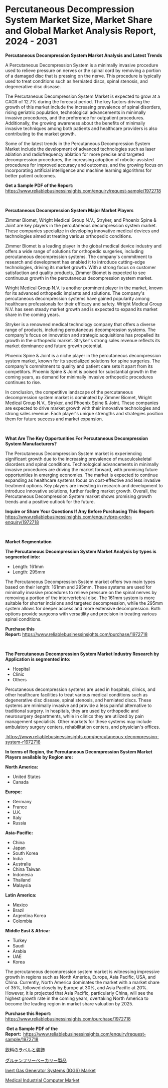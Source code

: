 <p><h1>Percutaneous Decompression System Market Size, Market Share and Global Market Analysis Report, 2024 - 2031</h1></p><p><strong>Percutaneous Decompression System Market Analysis and Latest Trends</strong></p>
<p><p>A Percutaneous Decompression System is a minimally invasive procedure used to relieve pressure on nerves or the spinal cord by removing a portion of a damaged disc that is pressing on the nerve. This procedure is typically used to treat conditions such as herniated discs, spinal stenosis, and degenerative disc disease. </p><p>The Percutaneous Decompression System Market is expected to grow at a CAGR of 12.7% during the forecast period. The key factors driving the growth of this market include the increasing prevalence of spinal disorders, rising geriatric population, technological advancements in minimally invasive procedures, and the preference for outpatient procedures. Additionally, the growing awareness about the benefits of minimally invasive techniques among both patients and healthcare providers is also contributing to the market growth.</p><p>Some of the latest trends in the Percutaneous Decompression System Market include the development of advanced technologies such as laser ablation and radiofrequency ablation for more precise and targeted decompression procedures, the increasing adoption of robotic-assisted procedures for improved accuracy and outcomes, and the growing focus on incorporating artificial intelligence and machine learning algorithms for better patient outcomes.</p></p>
<p><strong>Get a Sample PDF of the Report:&nbsp;</strong> <a href="https://www.reliablebusinessinsights.com/enquiry/request-sample/1972718">https://www.reliablebusinessinsights.com/enquiry/request-sample/1972718</a></p>
<p>&nbsp;</p>
<p><strong>Percutaneous Decompression System Major Market Players</strong></p>
<p><p>Zimmer Biomet, Wright Medical Group N.V., Stryker, and Phoenix Spine & Joint are key players in the percutaneous decompression system market. These companies specialize in developing innovative medical devices and technologies aimed at treating various orthopedic conditions.</p><p>Zimmer Biomet is a leading player in the global medical device industry and offers a wide range of solutions for orthopedic surgeries, including percutaneous decompression systems. The company's commitment to research and development has enabled it to introduce cutting-edge technologies, driving its market growth. With a strong focus on customer satisfaction and quality products, Zimmer Biomet is expected to see continuous growth in the percutaneous decompression system market.</p><p>Wright Medical Group N.V. is another prominent player in the market, known for its advanced orthopedic implants and solutions. The company's percutaneous decompression systems have gained popularity among healthcare professionals for their efficacy and safety. Wright Medical Group N.V. has seen steady market growth and is expected to expand its market share in the coming years.</p><p>Stryker is a renowned medical technology company that offers a diverse range of products, including percutaneous decompression systems. The company's focus on innovation and strategic acquisitions has propelled its growth in the orthopedic market. Stryker's strong sales revenue reflects its market dominance and future growth potential.</p><p>Phoenix Spine & Joint is a niche player in the percutaneous decompression system market, known for its specialized solutions for spine surgeries. The company's commitment to quality and patient care sets it apart from its competitors. Phoenix Spine & Joint is poised for substantial growth in the coming years, as demand for minimally invasive orthopedic procedures continues to rise.</p><p>In conclusion, the competitive landscape of the percutaneous decompression system market is dominated by Zimmer Biomet, Wright Medical Group N.V., Stryker, and Phoenix Spine & Joint. These companies are expected to drive market growth with their innovative technologies and strong sales revenue. Each player's unique strengths and strategies position them for future success and market expansion.</p></p>
<p>&nbsp;</p>
<p><strong>What Are The Key Opportunities For Percutaneous Decompression System Manufacturers?</strong></p>
<p><p>The Percutaneous Decompression System market is experiencing significant growth due to the increasing prevalence of musculoskeletal disorders and spinal conditions. Technological advancements in minimally invasive procedures are driving the market forward, with promising future opportunities in emerging economies. The market is expected to continue expanding as healthcare systems focus on cost-effective and less invasive treatment options. Key players are investing in research and development to introduce innovative solutions, further fueling market growth. Overall, the Percutaneous Decompression System market shows promising growth trends and a positive outlook for the future.</p></p>
<p><strong>Inquire or Share Your Questions If Any Before Purchasing This Report:</strong> <a href="https://www.reliablebusinessinsights.com/enquiry/pre-order-enquiry/1972718">https://www.reliablebusinessinsights.com/enquiry/pre-order-enquiry/1972718</a></p>
<p>&nbsp;</p>
<p><strong>Market Segmentation</strong></p>
<p><strong>The Percutaneous Decompression System Market Analysis by types is segmented into:</strong></p>
<p><ul><li>Length: 161mm</li><li>Length: 295mm</li></ul></p>
<p><p>The Percutaneous Decompression System market offers two main types based on their length: 161mm and 295mm. These systems are used for minimally invasive procedures to relieve pressure on the spinal nerves by removing a portion of the intervertebral disc. The 161mm system is more suitable for shorter incisions and targeted decompression, while the 295mm system allows for deeper access and more extensive decompression. Both options provide surgeons with versatility and precision in treating various spinal conditions.</p></p>
<p><strong>Purchase this Report:&nbsp;</strong><a href="https://www.reliablebusinessinsights.com/purchase/1972718">https://www.reliablebusinessinsights.com/purchase/1972718</a></p>
<p>&nbsp;</p>
<p><strong>The Percutaneous Decompression System Market Industry Research by Application is segmented into:</strong></p>
<p><ul><li>Hospital</li><li>Clinic</li><li>Others</li></ul></p>
<p><p>Percutaneous decompression systems are used in hospitals, clinics, and other healthcare facilities to treat various medical conditions such as degenerative disc disease, spinal stenosis, and herniated discs. These systems are minimally invasive and provide a less painful alternative to traditional surgery. In hospitals, they are used by orthopedic and neurosurgery departments, while in clinics they are utilized by pain management specialists. Other markets for these systems may include ambulatory surgery centers, rehabilitation centers, and physician's offices.</p></p>
<p><a href="https://www.reliablebusinessinsights.com/percutaneous-decompression-system-r1972718">&nbsp;https://www.reliablebusinessinsights.com/percutaneous-decompression-system-r1972718</a></p>
<p><strong>In terms of Region, the Percutaneous Decompression System Market Players available by Region are:</strong></p>
<p>
    <p> <strong> North America: </strong>
        <ul>
            <li>United States</li>
            <li>Canada</li>
        </ul>
        </p> 
    <p> <strong> Europe: </strong>
        <ul>
            <li>Germany</li>
            <li>France</li>
            <li>U.K.</li>
            <li>Italy</li>
            <li>Russia</li>
        </ul>
        </p> 
    <p> <strong> Asia-Pacific: </strong>
        <ul>
            <li>China</li>
            <li>Japan</li>
            <li>South Korea</li>
            <li>India</li>
            <li>Australia</li>
            <li>China Taiwan</li>
            <li>Indonesia</li>
            <li>Thailand</li>
            <li>Malaysia</li>
        </ul>
        </p> 
    <p> <strong> Latin America: </strong>
        <ul>
            <li>Mexico</li>
            <li>Brazil</li>
            <li>Argentina Korea</li>
            <li>Colombia</li>
        </ul>
        </p> 
    <p> <strong> Middle East & Africa: </strong>
        <ul>
            <li>Turkey</li>
            <li>Saudi</li>
            <li>Arabia</li>
            <li>UAE</li>
            <li>Korea</li>
        </ul>
    </p>
    </p>
<p><p>The percutaneous decompression system market is witnessing impressive growth in regions such as North America, Europe, Asia Pacific, USA, and China. Currently, North America dominates the market with a market share of 35%, followed closely by Europe at 30%, and Asia Pacific at 20%. However, it is projected that Asia Pacific, particularly China, will see the highest growth rate in the coming years, overtaking North America to become the leading region in market share valuation by 2025.</p></p>
<p><strong>Purchase this Report: </strong><a href="https://www.reliablebusinessinsights.com/purchase/1972718">https://www.reliablebusinessinsights.com/purchase/1972718</a></p>
<p>&nbsp;<strong>Get a Sample PDF of the Report:&nbsp;&nbsp;</strong><a href="https://www.reliablebusinessinsights.com/enquiry/request-sample/1972718">https://www.reliablebusinessinsights.com/enquiry/request-sample/1972718</a></p>
<p><strong></strong></p>
<p><p><a href="https://github.com/marbadji/Market-Research-Report-List-2/blob/main/7562940170442.md">飲料のラベルと装飾</a></p><p><a href="https://github.com/KaydenJohns1964/Market-Research-Report-List-2/blob/main/3452618170443.md">グルテンフリーベーカリー製品</a></p><p><a href="https://github.com/NaomieConner2023/Market-Research-Report-List-1/blob/main/inert-gas-generator-systems-iggs-market.md">Inert Gas Generator Systems (IGGS) Market</a></p><p><a href="https://github.com/iprahimabdulrahmman/Market-Research-Report-List-1/blob/main/medical-industrial-computer-market.md">Medical Industrial Computer Market</a></p></p>